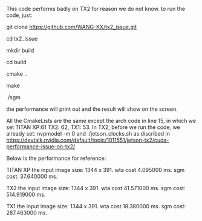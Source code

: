 This code performs badly on TX2 for reason we do not know.
to run the code, just:

git clone https://github.com/WANG-KX/tx2_issue.git


cd tx2_issue

mkdir build

cd build

cmake ..

make

./sgm

the performance will print out and the result will show on the screen.

All the CmakeLists are the same except the arch code in line 15, in which we set TITAN XP:61 TX2: 62, TX1: 53.
In TX2, before we run the code, we already set: nvpmodel -m 0 and ./jetson_clocks.sh as discribed in https://devtalk.nvidia.com/default/topic/1011551/jetson-tx2/cuda-performance-issue-on-tx2/

Below is the performance for reference:

TITAN XP
the input image size: 1344 x 391.
wta cost 4.095000 ms.
sgm cost: 37.640000 ms.

TX2
the input image size: 1344 x 391.
wta cost 41.571000 ms.
sgm cost: 514.919000 ms.

TX1
the input image size: 1344 x 391.
wta cost 18.380000 ms.
sgm cost: 287.463000 ms.

